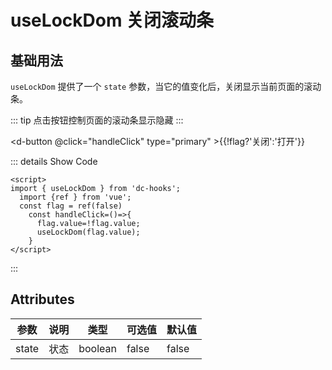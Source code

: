 <!--
 * @Date: 2023-10-18 13:01:07
 * @Auth: 463997479@qq.com
 * @LastEditors: 463997479@qq.com
 * @LastEditTime: 2023-11-10 11:07:31
 * @FilePath: \dc-component\docs\hooks\useLockDom.md
-->

# useLockDom 关闭滚动条


## 基础用法
`useLockDom` 提供了一个 `state` 参数，当它的值变化后，关闭显示当前页面的滚动条。

::: tip
点击按钮控制页面的滚动条显示隐藏
:::


<d-button @click="handleClick"   type="primary" >{{!flag?'关闭':'打开'}}</d-button>

<script lang="ts" setup>
  import { useLockDom } from 'dc-hooks';
  import {ref } from 'vue';
  const flag = ref(false)
    const handleClick=()=>{
      flag.value=!flag.value;
      useLockDom(flag.value);
    }
</script>




::: details Show Code
```vue
<script>
import { useLockDom } from 'dc-hooks';
  import {ref } from 'vue';
  const flag = ref(false)
    const handleClick=()=>{
      flag.value=!flag.value;
      useLockDom(flag.value);
    }
</script>
```

:::

## Attributes

| 参数          | 说明 | 类型   | 可选值                                           | 默认值  |
| ---- | ---- | ------ | ------------------------------------------------ | ------- |
| state | 状态 | boolean | false                           | false |


